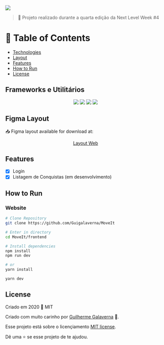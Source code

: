 <img src='https://i.ytimg.com/vi/nId4TNW4tlI/maxresdefault.jpg' />

> :rocket: Projeto realizado durante a quarta edição da Next Level Week #4

# :pushpin: Table of Contents

- [Technologies](#computer-technologies)
- [Layout](#layout)
- [Features](#rocket-features)
- [How to Run](#how-to-run)
- [License](#closed_book-license)

<p id='computer-technologies'>
  
## Frameworks e Utilitários
<div align='center'>
  <img src='https://img.shields.io/badge/React-1d3557?style=for-the-badge&logo=react&logoColor=61DAFB'></img>
  <img src='https://img.shields.io/badge/next.js-000000?style=for-the-badge&logo=next.js&logoColor=white'></img>
  <img src='https://img.shields.io/badge/TypeScript-3178c6?style=for-the-badge&logo=typescript&logoColor=white'></img>
  <img src='https://img.shields.io/badge/Yarn-117cad?style=for-the-badge&logo=yarn&logoColor=white'></img>
</div>

## Figma Layout

<div id='layout'>
  <p align="left"> 📥 Figma layout available for download at: </p>
  <p align="center">
    <a href='https://www.figma.com/file/WDVmNh6nJvQ0vTIPay87rY/Move.it-1.0-Copy'>Layout Web</a>
  </p>
</div>

## Features

- [x] Login
- [x] Listagem de Conquistas (em desenvolvimento)

<p id='how-to-run'>
  
## How to Run

### Website

```sh
# Clone Repository
git clone https://github.com/Guigalaverna/MoveIt

# Enter in directory
cd MoveIt/frontend

# Install dependencies
npm install
npm run dev

# or 
yarn install

yarn dev
```

## License

Criado em 2020 :closed_book: MIT

Criado com muito carinho por [Guilherme Galaverna](https://github.com/Guigalaverna) 🚀.

Esse projeto está sobre o licençiamento [MIT license](https://github.com/Guigalaverna/MoveIt/main/LICENSE).

Dê uma :star: se esse projeto de te ajudou.
